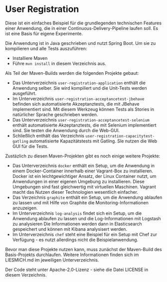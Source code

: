 User Registration
===========

Diese ist ein einfaches Beispiel für die grundlegenden technischen
Features einer Anwendung, die in einer Continuous-Delivery-Pipeline
laufen soll. Es ist eine Basis für eigene Experimente.

Die Anwendung ist in Java geschrieben und nutzt Spring Boot. Um sie zu
kompilieren und alle Tests auszuführen:

- Installiere Maven
- Führe `mvn install` in diesem Verzeichnis aus.

Als Teil der Maven-Builds werden die folgenden Projekte gebaut:

- Das Unterverzeichnis `user-registration-application` enthält die
Anwendung selber. Sie wird kompiliert und die Unit-Tests werden
ausgeführt.
- Im Unterverzeichnis `user-registration-acceptancetest-jbehave`
  befinden sich automatisierte Akzeptanztests, die mit JBehave
  implementiert sind. Mit diesem Werkzeug können Tests als Stories in
  natürlicher Sprache geschrieben werden.
- Das Unterverzeichnis `user-registration-acceptancetest-selenium`
  enthält automatisierte Akzeptanztests, die mit Selenium
  implementiert sind. Sie testen die Anwendung durch die Web-GUI.
- Schließlich enthält das Verzeichnis  `user-registration-capacitytest-gatling` 
  automatisierte Kapazitätstests mit Gatling. SIe nutzen die Web GUI
  für die Tests.

Zustäzlich zu diesen Maven-Projekten gibt es noch einige weitere
Projekte:

- Das Unterverzeichnis `docker` enthält ein Setup, um die Anwendung in
  einem Docker-Container innerhalb einer Vagrant-Box zu
  installieren. Docker ist ein leichtgewichtiger Ansatz, der Linux
  Container nutzt, um Anwendungen in einer eigenen Umgebung zu
  installieren. Diese Umgebungen sind fast gleichwertig mit virtuellen
  Maschinen. Vagrant macht das Nutzen dieser Technologien wesentlich
  einfacher.
- Das Verzeichnis `graphite` enthält ein Setup, um die Anwendung
  ablaufen zu lassen und mit Hilfe von Graphite die
  Monitoring-Informationen anzuzeigen.
- Im Unterverzeichnis `log-analysis` findet sich ein Setup, um die
  Anwendung ablaufen zu lassen und die Log-Informationen mit Logstash
  zu analysieren Die Informationen werden dann in Elasticsearch
  gespeichert und können mit Kibana analysisert werden.
- Im Unterverzeichnis `chef` steht eine Beispiel für ein Setup mit
  Chef zur Verfügung - es nutzt allerdings nicht die Beispielanwendung.

Bevor man diese Projekte nutzen kann, muss zunächst der Maven-Build
des Basis-Projekts durchlaufen. Weitere Informationen finden sich im
LIESMICH.md im jeweiligen Unterverzeichnis.

Der Code steht unter Apache-2.0-Lizenz - siehe die Datei LICENSE
in diesem Verzeichnis.
